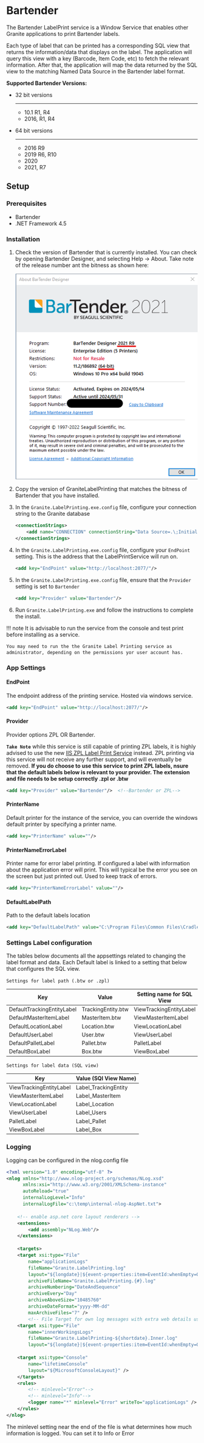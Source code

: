 # Bartender

The Bartender LabelPrint service is a Window Service that enables other Granite applications to print Bartender labels.

Each type of label that can be printed has a corresponding SQL view that returns the information/data that displays on the label.
The application will query this view with a key (Barcode, Item Code, etc) to fetch the relevant information.
After that, the application will map the data returned by the SQL view to the matching Named Data Source in the Bartender label format. 

**Supported Bartender Versions:**

<div class="grid cards" markdown>

-   32 bit versions

    ---

    - 10.1 R1, R4
    - 2016, R1, R4


-   64 bit versions

    ---

    - 2016 R9
    - 2019 R6, R10
    - 2020
    - 2021, R7 
</div>

## Setup

### Prerequisites

- Bartender
- .NET Framework 4.5

### Installation 
1. Check the version of Bartender that is currently installed. You can check by opening Bartender Designer, and selecting Help -> About. Take note of the release number ant the bitness as shown here:

    ![](bartender-img\about.png)

2. Copy the version of GraniteLabelPrinting that matches the bitness of Bartender that you have installed.


3. In the `Granite.LabelPrinting.exe.config` file, configure your connection string to the Granite database
    ```xml
    <connectionStrings>
        <add name="CONNECTION" connectionString="Data Source=.\;Initial Catalog=Granite;Persist Security Info=True;User ID=******;Password=****" providerName="System.Data.SqlClient" />
    </connectionStrings>
    ```

4. In the `Granite.LabelPrinting.exe.config` file, configure your `EndPoint` setting. This is the address that the LabelPrintService will run on.
    ```xml
    <add key="EndPoint" value="http://localhost:2077/"/>
    ```

5. In the `Granite.LabelPrinting.exe.config` file, ensure that the `Provider` setting is set to `Bartender`
    ```xml
    <add key="Provider" value="Bartender"/> 
    ```

6. Run `Granite.LabelPrinting.exe` and follow the instructions to complete the install. 

!!! note 
    It is advisable to run the service from the console and test print before installing as a service.

    You may need to run the the Granite Label Printing service as administrator, depending on the permissions yor user account has.

### App Settings

#### EndPoint
The endpoint address of the printing service. Hosted via windows service.
``` xml
<add key="EndPoint" value="http://localhost:2077/"/>
```

#### Provider
Provider options ZPL OR Bartender. 

**`Take Note`** while this service is still capable of printing ZPL labels, it is highly advised to use the new [IIS ZPL Label Print Service](../zpl/manual.md) instead. 
ZPL printing via this service will not receive any further support, and will eventually be removed.
 **If you do choose to use this service to print ZPL labels, nsure that the default labels below is relevant to your provider. The extension and file needs to be setup correctly .zpl or .btw** 

``` xml
<add key="Provider" value="Bartender"/>  <!--Bartender or ZPL-->
```

#### PrinterName
Default printer for the instance of the service, you can override the windows default printer by specifying a printer name.
``` xml
<add key="PrinterName" value=""/>
```

#### PrinterNameErrorLabel
Printer name for error label printing. If configured a label with information about the application error will print. This will typical be the error you see on the screen but just printed out. Used to keep track of errors.
``` xml
<add key="PrinterNameErrorLabel" value=""/>
```

#### DefaultLabelPath
Path to the default labels location
``` xml
<add key="DefaultLabelPath" value="C:\Program Files\Common Files\Cradle Technology Services\Granite\Labels\"/>
```

### Settings Label configuration
The tables below documents all the appsettings related to changing the label format and data. 
Each Default label is linked to a setting that below that configures the SQL view.

`Settings for label path (.btw or .zpl)`

| Key | Value | Setting name for SQL View
| --- | --- |--- |
| DefaultTrackingEntityLabel | TrackingEntity.btw | ViewTrackingEntityLabel
| DefaultMasterItemLabel | MasterItem.btw | ViewMasterItemLabel
| DefaultLocationLabel | Location.btw | ViewLocationLabel
| DefaultUserLabel | User.btw | ViewUserLabel
| DefaultPalletLabel | Pallet.btw | PalletLabel
| DefaultBoxLabel | Box.btw | ViewBoxLabel

`Settings for label data (SQL view)`

| Key | Value (SQl View Name) 
| --- | --- |
| ViewTrackingEntityLabel | Label_TrackingEntity |
| ViewMasterItemLabel | Label_MasterItem |
| ViewLocationLabel | Label_Location |
| ViewUserLabel | Label_Users |
| PalletLabel | Label_Pallet |
| ViewBoxLabel | Label_Box |


### Logging

Logging can be configured in the nlog.config file

```xml
<?xml version="1.0" encoding="utf-8" ?>
<nlog xmlns="http://www.nlog-project.org/schemas/NLog.xsd"
      xmlns:xsi="http://www.w3.org/2001/XMLSchema-instance"
      autoReload="true"
      internalLogLevel="Info"
      internalLogFile="c:\temp\internal-nlog-AspNet.txt">

	<!-- enable asp.net core layout renderers -->
	<extensions>
		<add assembly="NLog.Web"/>
	</extensions>

	<targets>
	<target xsi:type="File"
		name="applicationLogs"
		fileName="Granite.LabelPrinting.log"
		layout="${longdate}|${event-properties:item=EventId:whenEmpty=0}|${level:uppercase=true}|${mdlc:userName}|${logger}|${message} ${exception:format=tostring}"
		archiveFileName="Granite.LabelPrinting.{#}.log"
		archiveNumbering="DateAndSequence"
		archiveEvery="Day"
		archiveAboveSize="10485760"
		archiveDateFormat="yyyy-MM-dd"
		maxArchiveFiles="7" />
		<!-- File Target for own log messages with extra web details using some ASP.NET core renderers -->
	<target xsi:type="File"
		name="innerWorkingsLogs"
		fileName="Granite.LabelPrinting-${shortdate}.Inner.log"
		layout="${longdate}|${event-properties:item=EventId:whenEmpty=0}|${level:uppercase=true}|${logger}|${mdlc:userName}|${message} ${exception:format=tostring}|url: ${aspnet-request-url}|action: ${aspnet-mvc-action}|${callsite}" />

	<target xsi:type="Console"
		name="lifetimeConsole"
		layout="${MicrosoftConsoleLayout}" />
	</targets>
	<rules>
		<!-- minlevel="Error"-->
		<!-- minlevel="Info"-->
		<logger name="*" minlevel="Error" writeTo="applicationLogs" />
	</rules>
</nlog>
```

The minlevel setting near the end of the file is what determines how much information is logged. You can set it to Info or Error
